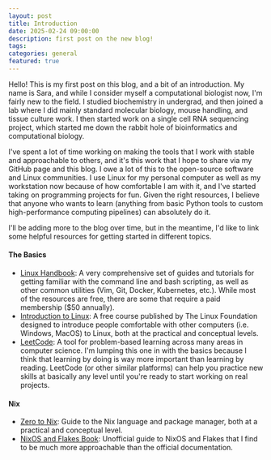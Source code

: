```yaml
---
layout: post
title: Introduction
date: 2025-02-24 09:00:00
description: first post on the new blog!
tags:
categories: general
featured: true
---
```


Hello! This is my first post on this blog, and a bit of an introduction. My name is Sara, and while I consider myself a computational biologist now, I'm fairly new to the field. I studied biochemistry in undergrad, and then joined a lab where I did mainly standard molecular biology, mouse handling, and tissue culture work. I then started work on a single cell RNA sequencing project, which started me down the rabbit hole of bioinformatics and computational biology.

I've spent a lot of time working on making the tools that I work with stable and approachable to others, and it's this work that I hope to share via my GitHub page and this blog. I owe a lot of this to the open-source software and Linux communities. I use Linux for my personal computer as well as my workstation now because of how comfortable I am with it, and I've started taking on programming projects for fun. Given the right resources, I believe that anyone who wants to learn (anything from basic Python tools to custom high-performance computing pipelines) can absolutely do it.

I'll be adding more to the blog over time, but in the meantime, I'd like to link some helpful resources for getting started in different topics.

#### The Basics

- [Linux Handbook](https://linuxhandbook.com/): A very comprehensive set of guides and tutorials for getting familiar with the command line and bash scripting, as well as other common utilities (Vim, Git, Docker, Kubernetes, etc.). While most of the resources are free, there are some that require a paid membership ($50 annually).
- [Introduction to Linux](https://training.linuxfoundation.org/training/introduction-to-linux/): A free course published by The Linux Foundation designed to introduce people comfortable with other computers (i.e. Windows, MacOS) to Linux, both at the practical and conceptual levels.
- [LeetCode](https://leetcode.com/): A tool for problem-based learning across many areas in computer science. I'm lumping this one in with the basics because I think that learning by doing is way more important than learning by reading. LeetCode (or other similar platforms) can help you practice new skills at basically any level until you're ready to start working on real projects.

#### Nix

- [Zero to Nix](https://zero-to-nix.com/): Guide to the Nix language and package manager, both at a practical and conceptual level.
- [NixOS and Flakes Book](https://nixos-and-flakes.thiscute.world/): Unofficial guide to NixOS and Flakes that I find to be much more approachable than the official documentation.
